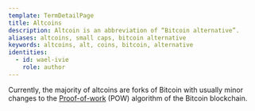 ```yaml
---
template: TermDetailPage
title: Altcoins
description: Altcoin is an abbreviation of “Bitcoin alternative”.
aliases: altcoins, small caps, bitcoin alternative
keywords: altcoins, alt, coins, bitcoin, alternative
identities:
  - id: wael-ivie
    role: author
---
```


Currently, the majority of altcoins are forks of Bitcoin with usually minor changes to the [Proof-of-work](/en/terms/proof-of-work.md) (POW) algorithm of the Bitcoin blockchain.
